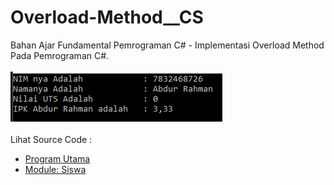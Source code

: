 # Overload-Method__CS
Bahan Ajar Fundamental Pemrograman C# - Implementasi Overload Method Pada Pemrograman C#.<br><br>
<img src="https://github.com/RizkyKhapidsyah/Overload-Method__CS/blob/master/results/001.PNG"><br><br>
Lihat Source Code :<br>
- <a href="https://github.com/RizkyKhapidsyah/Overload-Method__CS/blob/master/Program.cs">Program Utama</a><br>
- <a href="https://github.com/RizkyKhapidsyah/Overload-Method__CS/blob/master/Siswa.cs">Module: Siswa</a>
